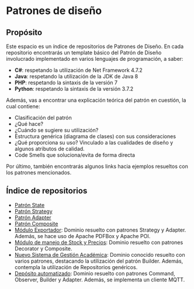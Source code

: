 # Patrones de diseño

## Propósito
Este espacio es un índice de repositorios de Patrones de Diseño.
En cada repositorio encontrarás un template básico del Patrón de Diseño involucrado implementado en varios lenguajes de programación, a saber:

- **C#**: respetando la utilización de Net Framework 4.7.2
- **Java**: respetando la utilización de la JDK de Java 8
- **PHP**: respetando la sintaxis de la versión 7
- **Python**: respetando la sintaxis de la versión 3.7.2

Además, vas a encontrar una explicación teórica del patrón en cuestión, la cual contiene:
- Clasificación del patrón
- ¿Qué hace?
- ¿Cuándo se sugiere su utilización?
- Estructura genérica (diagrama de clases) con sus consideraciones
- ¿Qué proporciona su uso? Vinculado a las cualidades de diseño y algunos atributos de calidad.
- Code Smells que soluciona/evita de forma directa

Por último, también encontrarás algunos links hacia ejemplos resueltos con los patrones mencionados.

## Índice de repositorios
- [Patrón State](https://github.com/sistemadual-ahk/dds2-patron-state "Patrón State")
- [Patrón Strategy](https://github.com/sistemadual-ahk/dds2-patron-strategy "Patrón Strategy")
- [Patrón Adapter](https://github.com/sistemadual-ahk/dds2-patron-adapter "Patrón Adapter")
- [Patrón Composite](https://github.com/sistemadual-ahk/dds2-patron-composite "Patrón Composite")
- [Módulo Exportador](https://github.com/dds-utn/modulo-exportador "Módulo exportador"): Dominio resuelto con patrones Strategy y Adapter. Además, se hace uso de Apache PDFBox y Apache POI.
- [Módulo de manejo de Stock y Precios](https://github.com/dds-utn/modulo-stock-precios "Módulo de manejo de Stock y Precios"): Dominio resuelto con patrones Decorator y Composite.
- [Nuevo Sistema de Gestión Académica](https://github.com/dds-utn/nuevo-sistema-gestion-academica "Nuevo Sistema de Gestión Académica"): Dominio conocido resuelto con varios patrones, destacando la utilización del patrón Builder. Además, contempla la utilización de Repositorios genéricos.
- [Depósito automatizado](https://github.com/dds-utn/deposito-automatizado "Depósito automatizado"): Dominio resuelto con patrones Command, Observer, Builder y Adapter. Además, se implementa un cliente MQTT.
